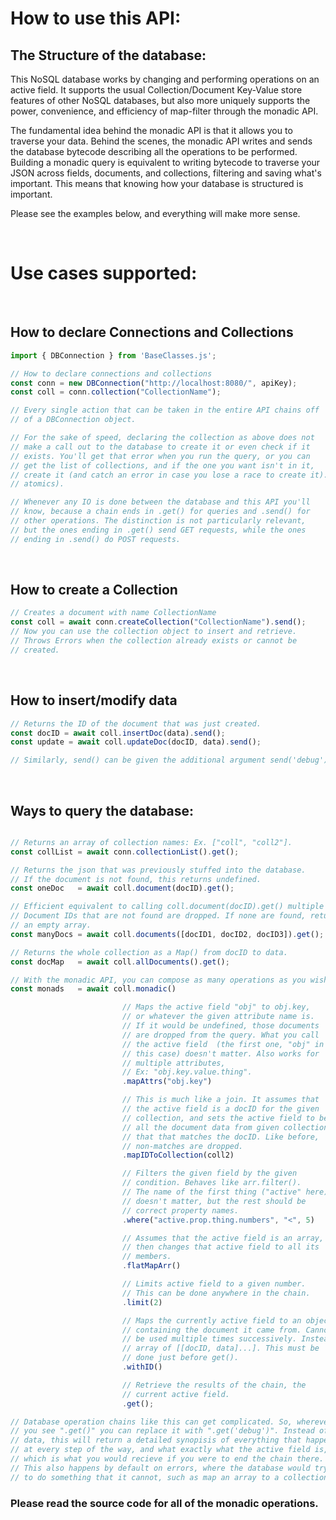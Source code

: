 # How to use this API:

## The Structure of the database:

This NoSQL database works by changing and performing operations on an active field. It supports the usual Collection/Document Key-Value store features of other NoSQL databases, but also more uniquely supports the power, convenience, and efficiency of map-filter through the monadic API.


The fundamental idea behind the monadic API is that it allows you to traverse your data. Behind the scenes, the monadic API writes and sends the database bytecode describing all the operations to be performed. Building a monadic query is equivalent to writing bytecode to traverse your JSON across fields, documents, and collections, filtering and saving what's important. This means that knowing how your database is structured is important. 


Please see the examples below, and everything will make more sense.


&nbsp;
# Use cases supported:

&nbsp;
## How to declare Connections and Collections
```js
import { DBConnection } from 'BaseClasses.js';

// How to declare connections and collections
const conn = new DBConnection("http://localhost:8080/", apiKey);
const coll = conn.collection("CollectionName");

// Every single action that can be taken in the entire API chains off 
// of a DBConnection object.

// For the sake of speed, declaring the collection as above does not 
// make a call out to the database to create it or even check if it 
// exists. You'll get that error when you run the query, or you can 
// get the list of collections, and if the one you want isn't in it, 
// create it (and catch an error in case you lose a race to create it).
// atomics).

// Whenever any IO is done between the database and this API you'll 
// know, because a chain ends in .get() for queries and .send() for 
// other operations. The distinction is not particularly relevant, 
// but the ones ending in .get() send GET requests, while the ones 
// ending in .send() do POST requests.
```


&nbsp;
## How to create a Collection
```js
// Creates a document with name CollectionName
const coll = await conn.createCollection("CollectionName").send();
// Now you can use the collection object to insert and retrieve. 
// Throws Errors when the collection already exists or cannot be 
// created.
```

&nbsp;
## How to insert/modify data
```js
// Returns the ID of the document that was just created.
const docID = await coll.insertDoc(data).send();
const update = await coll.updateDoc(docID, data).send();

// Similarly, send() can be given the additional argument send('debug').
``` 

&nbsp;
## Ways to query the database:
```js

// Returns an array of collection names: Ex. ["coll", "coll2"].
const collList = await conn.collectionList().get();

// Returns the json that was previously stuffed into the database.
// If the document is not found, this returns undefined.
const oneDoc   = await coll.document(docID).get(); 

// Efficient equivalent to calling coll.document(docID).get() multiple times.
// Document IDs that are not found are dropped. If none are found, returns 
// an empty array.
const manyDocs = await coll.documents([docID1, docID2, docID3]).get();

// Returns the whole collection as a Map() from docID to data.
const docMap   = await coll.allDocuments().get(); 

// With the monadic API, you can compose as many operations as you wish.
const monads   = await coll.monadic()

                         // Maps the active field "obj" to obj.key, 
                         // or whatever the given attribute name is. 
                         // If it would be undefined, those documents 
                         // are dropped from the query. What you call 
                         // the active field  (the first one, "obj" in 
                         // this case) doesn't matter. Also works for 
                         // multiple attributes, 
                         // Ex: "obj.key.value.thing".
                         .mapAttrs("obj.key")

                         // This is much like a join. It assumes that 
                         // the active field is a docID for the given 
                         // collection, and sets the active field to be
                         // all the document data from given collection 
                         // that that matches the docID. Like before, 
                         // non-matches are dropped.
                         .mapIDToCollection(coll2)

                         // Filters the given field by the given
                         // condition. Behaves like arr.filter().
                         // The name of the first thing ("active" here)
                         // doesn't matter, but the rest should be 
                         // correct property names.
                         .where("active.prop.thing.numbers", "<", 5)

                         // Assumes that the active field is an array, 
                         // then changes that active field to all its
                         // members.
                         .flatMapArr()

                         // Limits active field to a given number.
                         // This can be done anywhere in the chain.
                         .limit(2)

                         // Maps the currently active field to an object 
                         // containing the document it came from. Cannot 
                         // be used multiple times successively. Instead of the normal data, returns an 
                         // array of [[docID, data]...]. This must be
                         // done just before get().
                         .withID()

                         // Retrieve the results of the chain, the 
                         // current active field.
                         .get();

// Database operation chains like this can get complicated. So, wherever
// you see ".get()" you can replace it with ".get('debug')". Instead of your 
// data, this will return a detailed synopisis of everything that happens 
// at every step of the way, and what exactly what the active field is, 
// which is what you would recieve if you were to end the chain there. 
// This also happens by default on errors, where the database would try 
// to do something that it cannot, such as map an array to a collection.
```



### Please read the source code for all of the monadic operations.
